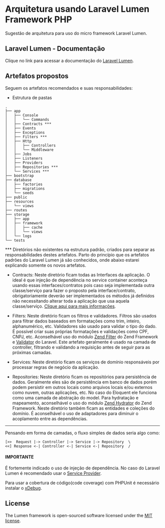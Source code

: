 # Arquitetura usando Laravel Lumen Framework PHP

Sugestão de arquitetura para uso do micro framework Laravel Lumen.

## Laravel Lumen - Documentação

Clique no link para acessar a documentação do [Laravel Lumen](https://lumen.laravel.com/docs).

## Artefatos propostos

Seguem os artefatos recomendados e suas responsabilidades:

- Estrutura de pastas
```
.
├── app
│   ├── Console
│   │   └── Commands
│   ├── Contracts ***
│   ├── Events
│   ├── Exceptions
│   ├── Filters ***
│   ├── Http
│   │   ├── Controllers
│   │   └── Middleware
│   ├── Jobs
│   ├── Listeners
│   ├── Providers
│   ├── Repositories ***
│   └── Services ***
├── bootstrap
├── database
│   ├── factories
│   ├── migrations
│   └── seeds
├── public
├── resources
│   └── views
├── routes
├── storage
│   ├── app
│   ├── framework
│   │   ├── cache
│   │   └── views
│   └── logs
└── tests
```
*** Diretórios não existentes na estrutura padrão, criados para separar as responsabilidades destes artefatos. Parto do princípio que os artefatos padrões do Laravel Lumen já são conhecidos, onde abaixo estarei explicando somente os novos artefatos.

- Contracts: Neste diretório ficam todas as Interfaces da aplicação. O ideal é que injeção de dependência no service container aconteça usando essas interfaces/contratos pois caso seja implementada outra classe/serviço para fazer o proposto pela interface/contrato, obrigatoriamente deverão ser implementados os métodos já definidos não necessitando alterar toda a aplicação que usa aquela classe/serviço.
[Clique aqui para mais informações](https://laravel.com/docs/5.7/contracts).

- Filters: Neste diretório ficam os filtros e validadores. Filtros são usados para filtrar dados baseados em formatações como trim, inteiro, alphanumérico, etc. Validadores são usado para validar o tipo do dado. É possível criar suas próprias formatações e validações como CPF, CNPJ, etc. Aconselhável uso do módulo [Zend Filter](https://docs.zendframework.com/zend-filter/) do Zend Framework e [Validator](https://laravel.com/docs/5.7/validation) do Laravel. Este artefato geralmente é usado na camada de controller, filtrando e validando a requisição antes de seguir para as próximas camadas.

- Services: Neste diretório ficam os serviços de domínio responsáveis por processar regras de negócio da aplicação.

- Repositories: Neste diretório ficam os repositórios para persistência de dados. Geralmente eles são de persistência em banco de dados porém podem persistir em outros locais como arquivos locais e/ou externos como nuvem, outras aplicações, etc. No caso do Eloquent ele funciona como uma camada de abstração do model. Para hydratação e mapeamento, aconselhável o uso do módulo [Zend Hydrator](https://docs.zendframework.com/zend-hydrator/) do Zend Framework. Neste diretório também ficam as entidades e coleções do domínio. É aconselhável o uso de adaptadores para diminuir o acoplamento entre as dependências.

---
Pensando em forma de camadas, o fluxo simples de dados seria algo como:

```
[>>  Request |-> Controller |-> Service |-> Repository  \
<<] Response <-| Controller <-| Service <-| Repository  /
```

#### IMPORTANTE
É fortemente indicado o uso de injeção de dependência. No caso do Laravel Lumen é recomendado usar o [Service Provider](https://laravel.com/docs/5.7/providers).

Para usar a cobertura de código(code coverage) com PHPUnit é necessário instalar o [xDebug](https://xdebug.org/). 

## License

The Lumen framework is open-sourced software licensed under the [MIT license](https://opensource.org/licenses/MIT).